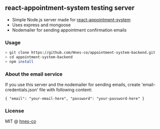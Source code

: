 ## react-appointment-system testing server

- Simple Node.js server made for [react-appointment-system](https://github.com/Hnes-co/appointment-system)
- Uses express and mongoose
- Nodemailer for sending appointment confirmation emails 

### Usage

```bash
> git clone https://github.com/Hnes-co/appointment-system-backend.git
> cd appointment-system-backend 
> npm install
```

### About the email service

If you use this server and the nodemailer for sending emails,
create 'email-credentials.json' file with following content:

`
{
  "email": "your-email-here",
  "password": "your-password-here"
}
`
### License

MIT @ [hnes-co](https://github.com/Hnes-co)
